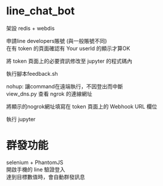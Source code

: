 # line_chat_bot

架設 redis + webdis

申請line developers賬號 (與一般賬號不同)\
在有 token 的頁面確認有 Your userId 的顯示才算OK

將 token 頁面上的必要資訊修改至 jupyter 的程式碼內

執行腳本feedback.sh

nohup: 讓command在遠端執行，不因登出而中斷\
view_dns.py 查看 ngrok 的連線網址

將顯示的nogrok網址填寫在 token 頁面上的 Webhook URL 欄位

執行 jupyter

# 群發功能
selenium + PhantomJS\
開啟手機的 line 驗證登入\
達到目標數值時，會自動群發訊息

